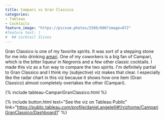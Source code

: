 ```yaml
---
title: Campari vs Gran Classico
categories:
- Tableau
- Cocktails
feature_image: "https://picsum.photos/2560/600?image=872"
#feature text: |
#  ## Cocktail Vizzes
---
```


Gran Classico is one of my favorite spirits. It was sort of a stepping stone for me into drinking [amari](https://en.wikipedia.org/wiki/Amaro_\(liqueur\)).
One of my coworkers is a big fan of Campari, which is the bitter liqueur in Negronis and a few other classic cocktails. I made this viz as a fun way to compare the two spirits. I'm definitely partial to Gran Classico and I think my (subjective) viz makes that clear. I especially like the radar chart in this viz because it shows how one item (Gran Classico) almost completely overtakes the other (Campari).

{% include tableau-CampariGranClassico.html %}

{% include button.html text="See the viz on Tableau Public" link="https://public.tableau.com/profile/daniel.angelelli#!/vizhome/CampariGranClassico/Dashboard1" %}
